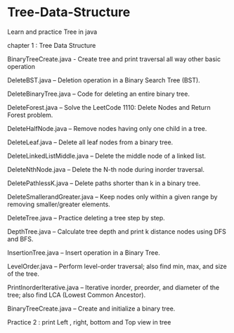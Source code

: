 # Tree-Data-Structure
Learn and practice Tree in  java 

chapter 1 : Tree Data Structure 

BinaryTreeCreate.java - Create tree and print traversal all way other basic operation

DeleteBST.java – Deletion operation in a Binary Search Tree (BST).

DeleteBinaryTree.java – Code for deleting an entire binary tree.

DeleteForest.java – Solve the LeetCode 1110: Delete Nodes and Return Forest problem.

DeleteHalfNode.java – Remove nodes having only one child in a tree.

DeleteLeaf.java – Delete all leaf nodes from a binary tree.

DeleteLinkedListMiddle.java – Delete the middle node of a linked list.

DeleteNthNode.java – Delete the N-th node during inorder traversal.

DeletePathlessK.java – Delete paths shorter than k in a binary tree.

DeleteSmallerandGreater.java – Keep nodes only within a given range by removing smaller/greater elements.

DeleteTree.java – Practice deleting a tree step by step.

DepthTree.java – Calculate tree depth and print k distance nodes using DFS and BFS.

InsertionTree.java – Insert operation in a Binary Tree.

LevelOrder.java – Perform level-order traversal; also find min, max, and size of the tree.

PrintInorderIterative.java – Iterative inorder, preorder, and diameter of the tree; also find LCA (Lowest Common Ancestor).

BinaryTreeCreate.java – Create and initialize a binary tree.

Practice 2 :
    print Left , right, bottom and Top view in tree
